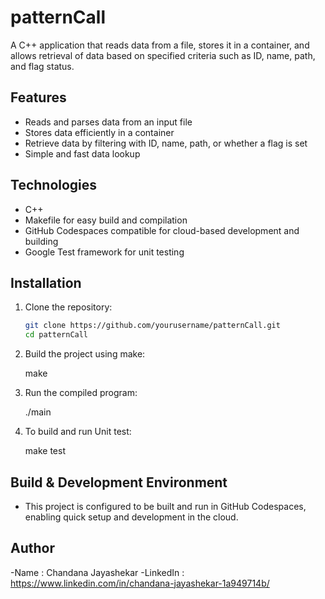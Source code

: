 # patternCall

A C++ application that reads data from a file, stores it in a container, and allows retrieval of data based on specified criteria such as ID, name, path, and flag status.

## Features

- Reads and parses data from an input file
- Stores data efficiently in a container
- Retrieve data by filtering with ID, name, path, or whether a flag is set
- Simple and fast data lookup

## Technologies

- C++
- Makefile for easy build and compilation
- GitHub Codespaces compatible for cloud-based development and building
- Google Test framework for unit testing

## Installation

1. Clone the repository:

   ```bash
   git clone https://github.com/yourusername/patternCall.git
   cd patternCall

2. Build the project using make:
  
   make

3. Run the compiled program:

   ./main

4. To build and run Unit test:

   make test

## Build & Development Environment

- This project is configured to be built and run in GitHub Codespaces, enabling quick setup and development in the cloud.

## Author

-Name : Chandana Jayashekar
-LinkedIn : https://www.linkedin.com/in/chandana-jayashekar-1a949714b/
